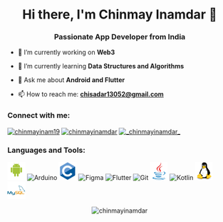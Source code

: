 <h1 align="center">Hi there, I'm Chinmay Inamdar 👋</h1>
<h3 align="center">Passionate App Developer from India</h3>

- 🔭 I’m currently working on **Web3**

- 🌱 I’m currently learning **Data Structures and Algorithms**

- 💬 Ask me about **Android and Flutter**

- 📫 How to reach me: **chisadar13052@gmail.com**

<h3 align="left">Connect with me:</h3>
<p align="left">
<a href="https://twitter.com/chinmayinam19" target="_blank"><img align="center" src="https://raw.githubusercontent.com/rahuldkjain/github-profile-readme-generator/master/src/images/icons/Social/twitter.svg" alt="chinmayinam19" height="30" width="40" /></a>
<a href="https://linkedin.com/in/chinmayinamdar" target="_blank"><img align="center" src="https://raw.githubusercontent.com/rahuldkjain/github-profile-readme-generator/master/src/images/icons/Social/linked-in-alt.svg" alt="chinmayinamdar" height="30" width="40" /></a>
<a href="https://instagram.com/_chinmayinamdar_" target="_blank"><img align="center" src="https://raw.githubusercontent.com/rahuldkjain/github-profile-readme-generator/master/src/images/icons/Social/instagram.svg" alt="_chinmayinamdar_" height="30" width="40" /></a>
</p>

<h3 align="left">Languages and Tools:</h3>
<p align="left"> 
  <img src="https://raw.githubusercontent.com/devicons/devicon/master/icons/android/android-original-wordmark.svg" alt="Android" width="40" height="40"/> 
  <img src="https://cdn.worldvectorlogo.com/logos/arduino-1.svg" alt="Arduino" width="40" height="40"/> 
  <img src="https://raw.githubusercontent.com/devicons/devicon/master/icons/c/c-original.svg" alt="C" width="40" height="40"/> 
  <img src="https://www.vectorlogo.zone/logos/figma/figma-icon.svg" alt="Figma" width="40" height="40"/> 
  <img src="https://www.vectorlogo.zone/logos/flutterio/flutterio-icon.svg" alt="Flutter" width="40" height="40"/> 
  <img src="https://www.vectorlogo.zone/logos/git-scm/git-scm-icon.svg" alt="Git" width="40" height="40"/> 
  <img src="https://raw.githubusercontent.com/devicons/devicon/master/icons/java/java-original.svg" alt="Java" width="40" height="40"/> 
  <img src="https://www.vectorlogo.zone/logos/kotlinlang/kotlinlang-icon.svg" alt="Kotlin" width="40" height="40"/> 
  <img src="https://raw.githubusercontent.com/devicons/devicon/master/icons/linux/linux-original.svg" alt="Linux" width="40" height="40"/> 
  <img src="https://raw.githubusercontent.com/devicons/devicon/master/icons/mysql/mysql-original-wordmark.svg" alt="MySQL" width="40" height="40"/> 
</p>

<p align="center"><img src="https://github-readme-stats.vercel.app/api/top-langs?username=chinmayinamdar&show_icons=true&locale=en&layout=compact" alt="chinmayinamdar" /></p>
